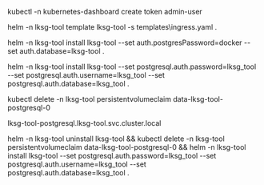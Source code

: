 kubectl -n kubernetes-dashboard create token admin-user

helm -n lksg-tool template lksg-tool -s templates\ingress.yaml .

helm -n lksg-tool install lksg-tool --set auth.postgresPassword=docker --set auth.database=lksg-tool .

helm -n lksg-tool install lksg-tool --set postgresql.auth.password=lksg_tool --set postgresql.auth.username=lksg_tool --set postgresql.auth.database=lksg_tool .


kubectl delete -n lksg-tool persistentvolumeclaim data-lksg-tool-postgresql-0

lksg-tool-postgresql.lksg-tool.svc.cluster.local





helm -n lksg-tool uninstall lksg-tool && kubectl delete -n lksg-tool persistentvolumeclaim data-lksg-tool-postgresql-0 && helm -n lksg-tool install lksg-tool --set postgresql.auth.password=lksg_tool --set postgresql.auth.username=lksg_tool --set postgresql.auth.database=lksg_tool .